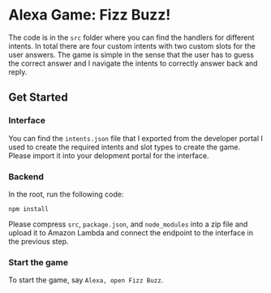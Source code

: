 # Alexa Game: Fizz Buzz!

The code is in the `src` folder where you can find the handlers for different intents. In total there are four custom intents with two custom slots for the user answers. The game is simple in the sense that the user has to guess the correct answer and I navigate the intents to correctly answer back and reply.

## Get Started
### Interface
You can find the `intents.json` file that I exported from the developer portal I used to create the required intents and slot types to create the game. Please import it into your delopment portal for the interface.

### Backend
In the root, run the following code:

```
npm install
```

Please compress `src`,  `package.json`, and `node_modules` into a zip file and upload it to Amazon Lambda and connect the endpoint to the interface in the previous step. 

### Start the game
To start the game, say `Alexa, open Fizz Buzz`.
